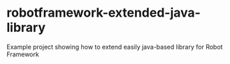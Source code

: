 # robotframework-extended-java-library
Example project showing how to extend easily java-based library for Robot Framework
